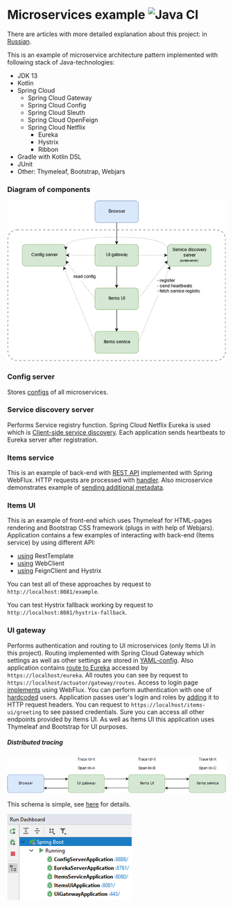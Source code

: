 # Microservices example ![Java CI](https://github.com/steklopod/microservices/workflows/Java%20CI/badge.svg)

There are articles with more detailed explanation about this project: in 
[Russian](https://habr.com/post/431474/).

This is an example of microservice architecture pattern implemented with following stack of Java-technologies:
* JDK 13
* Kotlin
* Spring Cloud
  * Spring Cloud Gateway
  * Spring Cloud Config
  * Spring Cloud Sleuth
  * Spring Cloud OpenFeign
  * Spring Cloud Netflix
    * Eureka
    * Hystrix
    * Ribbon
* Gradle with Kotlin DSL
* JUnit
* Other: Thymeleaf, Bootstrap, Webjars

### Diagram of components
![-](/etc/images/diagram.png)

### Config server
Stores [configs](/config-server/src/main/resources/config) of all microservices.

### Service discovery server
Performs Service registry function. Spring Cloud Netflix Eureka is used which is [Client-side service discovery](https://microservices.io/patterns/client-side-discovery.html). 
Each application sends heartbeats to Eureka server after registration.

### Items service
This is an example of back-end with [REST API](/items-service/src/main/kotlin/io/microservicesexample/itemsservice/RestApi.kt) 
implemented with Spring WebFlux. HTTP requests are processed with 
[handler](/items-service/src/main/kotlin/io/microservicesexample/itemsservice/ItemHandler.kt). Also microservice demonstrates 
example of [sending additional metadata](/items-service/src/main/kotlin/io/microservicesexample/itemsservice/EurekaAdditionalMetadataReporter.kt).

### Items UI
This is an example of front-end which uses Thymeleaf for HTML-pages rendering and Bootstrap CSS framework (plugs in with 
help of Webjars). Application contains a few examples of interacting with back-end (Items service) by using different API:
* [using](items-ui/src/main/kotlin/io/microservicesexample/itemsui/service/ItemsServiceClient.kt) RestTemplate
* [using](items-ui/src/main/kotlin/io/microservicesexample/itemsui/service/ItemsServiceClient.kt) WebClient
* [using](items-ui/src/main/kotlin/io/microservicesexample/itemsui/service/ItemsServiceFeignClient.kt) FeignClient and 
Hystrix

You can test all of these approaches by request to `http://localhost:8081/example`.

You can test Hystrix fallback working by request to `http://localhost:8081/hystrix-fallback`.

### UI gateway
Performs authentication and routing to UI microservices (only Items UI in this project). Routing implemented with Spring 
Cloud Gateway which settings as well as other settings are stored in [YAML-config](microservices-example/config-server/src/main/resources/config/ui-gateway.yml). 
Also application contains [route to Eureka](ui-gateway/src/main/kotlin/io/microservicesexample/uigateway/config/RoutesConfig.kt) 
accessed by `https://localhost/eureka`. All routes you can see by request to `https://localhost/actuator/gateway/routes`. Access to 
login page [implements](ui-gateway/src/main/kotlin/io/microservicesexample/uigateway/config/RoutesConfig.kt) using WebFlux. 
You can perform authentication with one of [hardcoded](ui-gateway/src/main/kotlin/io/microservicesexample/uigateway/config/SecurityConfig.kt) 
users. Application passes user's login and roles by [adding](ui-gateway/src/main/kotlin/io/microservicesexample/uigateway/misc/AddCredentialsGlobalFilter.kt) 
it to HTTP request headers. You can request to `https://localhost/items-ui/greeting` to see passed credentials. Sure you 
can access all other endpoints provided by Items UI. As well as Items UI this application uses Thymeleaf and Bootstrap for UI purposes.

##### Distributed tracing
![-](/etc/images/sleuth_tracing.png)

This schema is simple, see [here](https://spring.io/projects/spring-cloud-sleuth) for details.


![-](/etc/images/run_dashboard.png)
